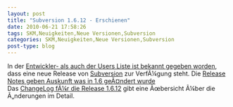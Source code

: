 ```yaml
---
layout: post
title: "Subversion 1.6.12 - Erschienen"
date: 2010-06-21 17:58:26
tags: SKM,Neuigkeiten,Neue Versionen,Subversion
categories: SKM,Neuigkeiten,Neue Versionen,Subversion
post-type: blog
---
```

In der <a href="http://svn.haxx.se/dev/archive-2010-06/0320.shtml">Entwickler- als auch der Users Liste ist bekannt gegeben worden</a>, dass eine neue Release von <a href="http://subversion.apache.org">Subversion</a> zur VerfÃ¼gung steht. Die  <a href="http://subversion.apache.org/docs/release-notes/1.6.html">Release Notes geben Auskunft was in 1.6 geÃ¤ndert wurde</a>      
Das <a href="http://svn.apache.org/repos/asf/subversion/tags/1.6.12/CHANGES">ChangeLog fÃ¼r die Release 1.6.12</a> gibt eine Ãœbersicht Ã¼ber die Ã„nderungen im Detail.
